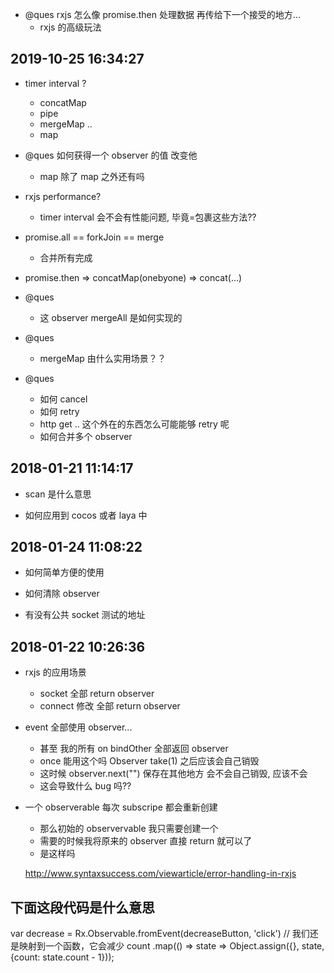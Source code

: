 - @ques rxjs 怎么像 promise.then 处理数据 再传给下一个接受的地方...
  - rxjs 的高级玩法

## 2019-10-25 16:34:27

- timer interval ?

  - concatMap
  - pipe
  - mergeMap ..
  - map

- @ques 如何获得一个 observer 的值 改变他

  - map 除了 map 之外还有吗

- rxjs performance?

  - timer interval 会不会有性能问题, 毕竟=包裹这些方法??

- promise.all == forkJoin == merge
  - 合并所有完成
- promise.then => concatMap(onebyone) => concat(...)

- @ques

  - 这 observer mergeAll 是如何实现的

- @ques

  - mergeMap 由什么实用场景？？

- @ques
  - 如何 cancel
  - 如何 retry
  - http get .. 这个外在的东西怎么可能能够 retry 呢
  - 如何合并多个 observer

## 2018-01-21 11:14:17

- scan 是什么意思

- 如何应用到 cocos 或者 laya 中

## 2018-01-24 11:08:22

- 如何简单方便的使用
- 如何清除 observer

- 有没有公共 socket 测试的地址

## 2018-01-22 10:26:36

- rxjs 的应用场景

  - socket 全部 return observer
  - connect 修改 全部 return observer

- event 全部使用 observer...

  - 甚至 我的所有 on bindOther 全部返回 observer
  - once 能用这个吗 Observer take(1) 之后应该会自己销毁
  - 这时候 observer.next("") 保存在其他地方 会不会自己销毁, 应该不会
  - 这会导致什么 bug 吗??

- 一个 observerable 每次 subscripe 都会重新创建

  - 那么初始的 observervable 我只需要创建一个
  - 需要的时候我将原来的 observer 直接 return 就可以了
  - 是这样吗

  http://www.syntaxsuccess.com/viewarticle/error-handling-in-rxjs

## 下面这段代码是什么意思

var decrease = Rx.Observable.fromEvent(decreaseButton, 'click')
// 我们还是映射到一个函数，它会减少 count
.map(() => state => Object.assign({}, state, {count: state.count - 1}));
